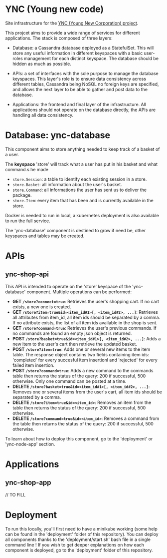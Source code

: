 # YNC (Young new code)

Site infrastructure for the [YNC (Young New Corporation) project](http://88.174.59.203:15779/).

This projcet aims to provide a wide range of services for different applications. The stack is composed of three layers:

- Database: a Cassandra database deployed as a StatefulSet. This will store any useful information in different keyspaces with a basic user-roles management for each distinct keyspace. The database should be hidden as much as possible.

- APIs: a set of interfaces with the sole purpose to manage the database keyspaces. This layer's role is to ensure data consistency across different tables, Cassandra being NoSQL no foreign keys are specified, and allows the next layer to be able to gather and post data to the database.

- Applications: the frontend and final layer of the infrastructure. All applications should not operate on the database directly, the APIs are handling all data consistency.

# Database: ync-database

This component aims to store anything needed to keep track of a basket of a user.

The __keyspace__ 'store' will track what a user has put in his basket and what command.s he made

- `store.Session`: a table to identify each existing session in a store.
- `store.Basket`: all information about the user's basket.
- `store.Command`: all informations the user has sent us to deliver the package.
- `store.Item`: every item that has been and is currently available in the store.

Docker is needed to run in local, a kubernetes deployment is also available to run the full service.

The 'ync-database' component is destined to grow if need be, other keyspaces and tables may be created.

# APIs

## ync-shop-api

This API is intended to operate on the 'store' keyspace of the 'ync-database' component. Multiple operations can be performed:

- **GET `/store?connect=true`**: Retrieves the user's shopping cart. If no cart exists, a new one is created.
- **GET `/store?item=true&id=<item_id#1>[, <item_id#2>, ...]`**: Retrieves all attributes from item_id, all item ids should be separated by a comma. If no attribute exists, the list of all item ids available in the shop is sent.
- **GET `/store?command=true`**: Retrieves the user's previous commands. If no commands are found an empty json object is returned.
- **POST `/store?basket=true&id=<item_id#1>[, <item_id#2>, ...]`**: Adds a new item to the user's cart then retrieve the updated basket.
- **POST `/store?item=true`**: Adds one or several new items to the item table. The response object contains two fields containing item ids: 'completed' for every succesful item insertionl and 'rejected' for every failed item insertion.
- **POST `/store?command=true`**: Adds a new command to the commands table then returns the status of the query: 200 if successful, 500 otherwise. Only one command can be posted at a time.
- **DELETE `/store?basket=true&id=<item_id#1>[, <item_id#2>, ...]`**: Removes one or several items from the user's cart, all item ids should be separated by a comma.
- **DELETE `/store?item=true&id=<item_id>`**: Removes an item from the table then returns the status of the query: 200 if successful, 500 otherwise.
- **DELETE `/store?command=true&id=<item_id>`**: Removes a command from the table then returns the status of the query: 200 if successful, 500 otherwise.

To learn about how to deploy this component, go to the 'deployment' or 'ync-node-app' section.

# Applications

## ync-shop-app

// TO FILL

# Deployment

To run this locally, you'll first need to have a minikube working (some help can be found in the 'deployment' folder of this repository). You can deploy all components thanks to the 'deployment/start.sh' bash file in a single command line ! If you wish to get deeper explanations on how each component is deployed, go to the 'deployment' folder of this repository.